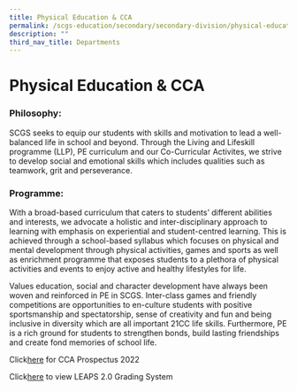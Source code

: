 ```yaml
---
title: Physical Education & CCA
permalink: /scgs-education/secondary/secondary-division/physical-educationcca/
description: ""
third_nav_title: Departments
---
```

# **Physical Education & CCA**

### Philosophy:

SCGS seeks to equip our students with skills and motivation to lead a well-balanced life in school and beyond. Through the Living and Lifeskill programme (LLP), PE curriculum and our Co-Curricular Activites, we strive to develop social and emotional skills which includes qualities such as teamwork, grit and perseverance.

### Programme:

With a broad-based curriculum that caters to students’ different abilities and interests, we advocate a holistic and inter-disciplinary approach to learning with emphasis on experiential and student-centred learning. This is achieved through a school-based syllabus which focuses on physical and mental development through physical activities, games and sports as well as enrichment programme that exposes students to a plethora of physical activities and events to enjoy active and healthy lifestyles for life.

Values education, social and character development have always been woven and reinforced in PE in SCGS. Inter-class games and friendly competitions are opportunities to en-culture students with positive sportsmanship and spectatorship, sense of creativity and fun and being inclusive in diversity which are all important 21CC life skills. Furthermore, PE is a rich ground for students to strengthen bonds, build lasting friendships and create fond memories of school life.

Click[here](/files/CCA-Prospectus-2022.pdf) for CCA Prospectus 2022

Click[here](/files/leaps-2_School-website.pdf) to view LEAPS 2.0 Grading System